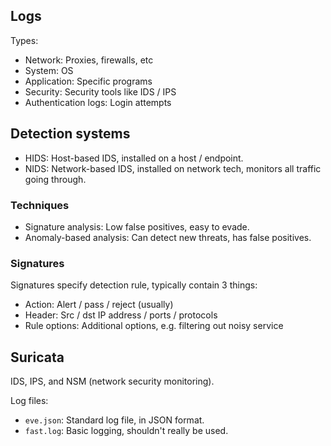 ## Logs

Types:

- Network: Proxies, firewalls, etc
- System: OS
- Application: Specific programs
- Security: Security tools like IDS / IPS
- Authentication logs: Login attempts

## Detection systems

- HIDS: Host-based IDS, installed on a host / endpoint.
- NIDS: Network-based IDS, installed on network tech, monitors all traffic going through.

### Techniques

- Signature analysis: Low false positives, easy to evade.
- Anomaly-based analysis: Can detect new threats, has false positives.

### Signatures

Signatures specify detection rule, typically contain 3 things:

- Action: Alert / pass / reject (usually)
- Header: Src / dst IP address / ports / protocols
- Rule options: Additional options, e.g. filtering out noisy service

## Suricata

IDS, IPS, and NSM (network security monitoring).

Log files:

- `eve.json`: Standard log file, in JSON format.
- `fast.log`: Basic logging, shouldn't really be used.
